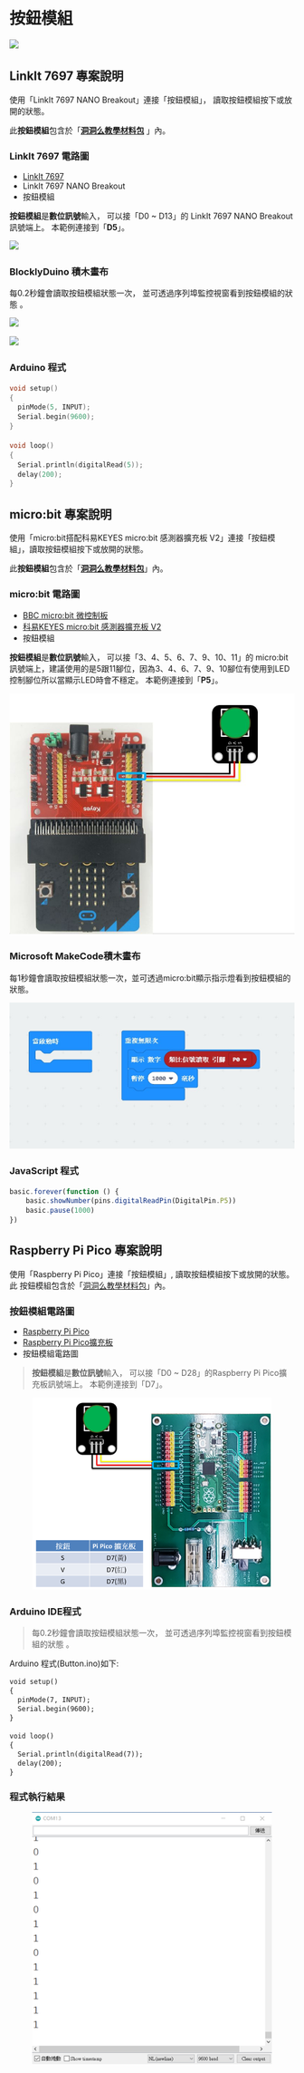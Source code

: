 # 按鈕模組

![](../../.gitbook/assets/linkit7697\_button\_00.png)

## LinkIt 7697 專案說明

使用「LinkIt 7697 NANO Breakout」連接「按鈕模組」， 讀取按鈕模組按下或放開的狀態。

此**按鈕模組**包含於「[**洞洞么教學材料包**](https://www.robotkingdom.com.tw/product/rk-education-kit-001/) 」內。

### LinkIt 7697 電路圖

* [LinkIt 7697](https://www.robotkingdom.com.tw/product/linkit-7697/)
* LinkIt 7697 NANO Breakout
* 按鈕模組

**按鈕模組**是**數位訊號**輸入， 可以接「D0 \~ D13」的 LinkIt 7697 NANO Breakout訊號端上。 本範例連接到「**D5**」。

![](../../.gitbook/assets/linkit7697\_button\_01.png)

### BlocklyDuino 積木畫布

每0.2秒鐘會讀取按鈕模組狀態一次， 並可透過序列埠監控視窗看到按鈕模組的狀態 。

![](../../.gitbook/assets/linkit7697\_button\_02.png)

![](<../../.gitbook/assets/linkit7697\_microswitch\_03 (1).png>)

### Arduino 程式

```c
void setup()
{
  pinMode(5, INPUT);
  Serial.begin(9600);
}

void loop()
{
  Serial.println(digitalRead(5));
  delay(200);
}
```

## micro:bit 專案說明

使用「micro:bit搭配科易KEYES micro:bit 感測器擴充板 V2」連接「按鈕模組」，讀取按鈕模組按下或放開的狀態。

此**按鈕模組**包含於「[**洞洞么教學材料包**](https://www.robotkingdom.com.tw/product/rk-education-kit-001/)」內。

### micro:bit 電路圖

* [BBC micro:bit 微控制板
  ](https://www.robotkingdom.com.tw/product/bbc-microbit-1/)
* [科易KEYES micro:bit 感測器擴充板 V2
  ](https://www.robotkingdom.com.tw/product/keyes-microbit-sensor-breakout-v2/)
* 按鈕模組

**按鈕模組**是**數位訊號**輸入， 可以接「3、4、5、6、7、9、10、11」的 micro:bit訊號端上，建議使用的是5跟11腳位，因為3、4、6、7、9、10腳位有使用到LED控制腳位所以當顯示LED時會不穩定。 本範例連接到「**P5**」。

![](../../.gitbook/assets/01.JPG)

### Microsoft MakeCode積木畫布

每1秒鐘會讀取按鈕模組狀態一次，並可透過micro:bit顯示指示燈看到按鈕模組的狀態。

![](<../../.gitbook/assets/02 (1) (1).JPG>)

### JavaScript 程式

```javascript
basic.forever(function () {
    basic.showNumber(pins.digitalReadPin(DigitalPin.P5))
    basic.pause(1000)
})
```





## Raspberry Pi Pico 專案說明

使用「Raspberry Pi Pico」連接「按鈕模組」, 讀取按鈕模組按下或放開的狀態。此 按鈕模組包含於「[洞洞么教學材料包](https://robotkingdom.com.tw/product/rk-education-kit-001/)」內。



### 按鈕模組電路圖

* [Raspberry Pi Pico](https://robotkingdom.com.tw/product/raspberry-pi-pico/)[
  ](https://www.robotkingdom.com.tw/product/bbc-microbit-1/)
* [Raspberry Pi Pico擴充板](https://robotkingdom.com.tw/product/pipico-education-kit-001/)[
  ](https://www.robotkingdom.com.tw/product/keyes-microbit-sensor-breakout-v2/)
* 按鈕模組電路圖

> **按鈕模組**是**數位訊號**輸入， 可以接「D0 \~ D28」的Raspberry Pi Pico擴充板訊號端上。 本範例連接到「D7」。

&#x20;

<figure><img src="../../.gitbook/assets/image (2).png" alt=""><figcaption></figcaption></figure>

### Arduino IDE程式

> 每0.2秒鐘會讀取按鈕模組狀態一次， 並可透過序列埠監控視窗看到按鈕模組的狀態 。

Arduino 程式(Button.ino)如下:

```arduino
void setup()
{
  pinMode(7, INPUT);
  Serial.begin(9600);
}

void loop()
{
  Serial.println(digitalRead(7));
  delay(200);
}

```



### **程式執行結果**

<figure><img src="../../.gitbook/assets/image (1).png" alt=""><figcaption></figcaption></figure>
